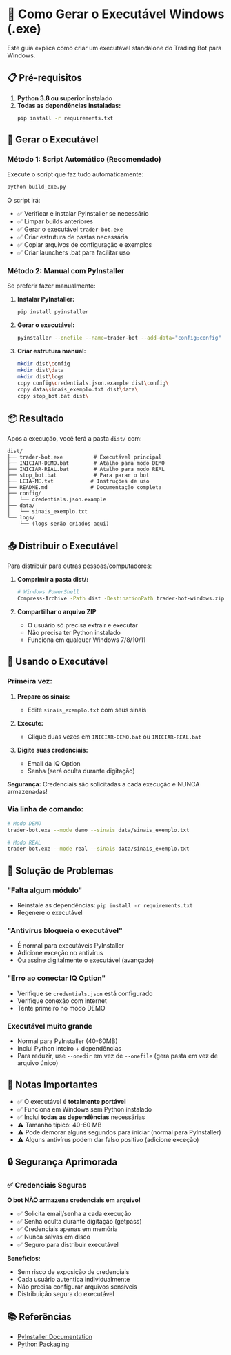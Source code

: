 # 🔨 Como Gerar o Executável Windows (.exe)

Este guia explica como criar um executável standalone do Trading Bot para Windows.

## 📋 Pré-requisitos

1. **Python 3.8 ou superior** instalado
2. **Todas as dependências instaladas:**
   ```bash
   pip install -r requirements.txt
   ```

## 🚀 Gerar o Executável

### Método 1: Script Automático (Recomendado)

Execute o script que faz tudo automaticamente:

```bash
python build_exe.py
```

O script irá:
- ✅ Verificar e instalar PyInstaller se necessário
- ✅ Limpar builds anteriores
- ✅ Gerar o executável `trader-bot.exe`
- ✅ Criar estrutura de pastas necessária
- ✅ Copiar arquivos de configuração e exemplos
- ✅ Criar launchers .bat para facilitar uso

### Método 2: Manual com PyInstaller

Se preferir fazer manualmente:

1. **Instalar PyInstaller:**
   ```bash
   pip install pyinstaller
   ```

2. **Gerar o executável:**
   ```bash
   pyinstaller --onefile --name=trader-bot --add-data="config;config" --hidden-import=asyncio --hidden-import=iqoptionapi --console bot/main.py
   ```

3. **Criar estrutura manual:**
   ```bash
   mkdir dist\config
   mkdir dist\data
   mkdir dist\logs
   copy config\credentials.json.example dist\config\
   copy data\sinais_exemplo.txt dist\data\
   copy stop_bot.bat dist\
   ```

## 📦 Resultado

Após a execução, você terá a pasta `dist/` com:

```
dist/
├── trader-bot.exe          # Executável principal
├── INICIAR-DEMO.bat        # Atalho para modo DEMO
├── INICIAR-REAL.bat        # Atalho para modo REAL
├── stop_bot.bat            # Para parar o bot
├── LEIA-ME.txt            # Instruções de uso
├── README.md              # Documentação completa
├── config/
│   └── credentials.json.example
├── data/
│   └── sinais_exemplo.txt
└── logs/
    └── (logs serão criados aqui)
```

## 📤 Distribuir o Executável

Para distribuir para outras pessoas/computadores:

1. **Comprimir a pasta dist/:**
   ```bash
   # Windows PowerShell
   Compress-Archive -Path dist -DestinationPath trader-bot-windows.zip
   ```

2. **Compartilhar o arquivo ZIP**
   - O usuário só precisa extrair e executar
   - Não precisa ter Python instalado
   - Funciona em qualquer Windows 7/8/10/11

## 🎯 Usando o Executável

### Primeira vez:

1. **Prepare os sinais:**
   - Edite `sinais_exemplo.txt` com seus sinais

2. **Execute:**
   - Clique duas vezes em `INICIAR-DEMO.bat` ou `INICIAR-REAL.bat`

3. **Digite suas credenciais:**
   - Email da IQ Option
   - Senha (será oculta durante digitação)
   
**Segurança:** Credenciais são solicitadas a cada execução e NUNCA armazenadas!

### Via linha de comando:

```bash
# Modo DEMO
trader-bot.exe --mode demo --sinais data/sinais_exemplo.txt

# Modo REAL
trader-bot.exe --mode real --sinais data/sinais_exemplo.txt
```

## 🔧 Solução de Problemas

### "Falta algum módulo"
- Reinstale as dependências: `pip install -r requirements.txt`
- Regenere o executável

### "Antivírus bloqueia o executável"
- É normal para executáveis PyInstaller
- Adicione exceção no antivírus
- Ou assine digitalmente o executável (avançado)

### "Erro ao conectar IQ Option"
- Verifique se `credentials.json` está configurado
- Verifique conexão com internet
- Tente primeiro no modo DEMO

### Executável muito grande
- Normal para PyInstaller (40-60MB)
- Inclui Python inteiro + dependências
- Para reduzir, use `--onedir` em vez de `--onefile` (gera pasta em vez de arquivo único)

## 📝 Notas Importantes

- ✅ O executável é **totalmente portável**
- ✅ Funciona em Windows sem Python instalado
- ✅ Inclui **todas as dependências** necessárias
- ⚠️ Tamanho típico: 40-60 MB
- ⚠️ Pode demorar alguns segundos para iniciar (normal para PyInstaller)
- ⚠️ Alguns antivírus podem dar falso positivo (adicione exceção)

## 🔒 Segurança Aprimorada

### ✅ Credenciais Seguras

**O bot NÃO armazena credenciais em arquivo!**

- ✅ Solicita email/senha a cada execução
- ✅ Senha oculta durante digitação (getpass)
- ✅ Credenciais apenas em memória
- ✅ Nunca salvas em disco
- ✅ Seguro para distribuir executável

**Benefícios:**
- Sem risco de exposição de credenciais
- Cada usuário autentica individualmente
- Não precisa configurar arquivos sensíveis
- Distribuição segura do executável

## 📚 Referências

- [PyInstaller Documentation](https://pyinstaller.readthedocs.io/)
- [Python Packaging](https://packaging.python.org/)

